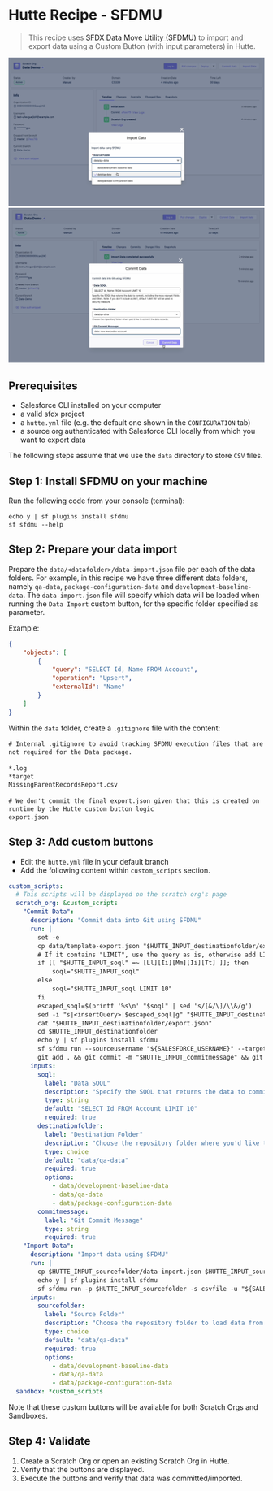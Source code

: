# Hutte Recipe - SFDMU

> This recipe uses [SFDX Data Move Utility (SFDMU)](https://github.com/forcedotcom/SFDX-Data-Move-Utility) to import and export data using a Custom Button (with input parameters) in Hutte.

<img src="./docs/images/import-data-button.png" alt="drawing" width="700"/>
<img src="./docs/images/commit-data-button.png" alt="drawing" width="700"/>

## Prerequisites

- Salesforce CLI installed on your computer
- a valid sfdx project
- a `hutte.yml` file (e.g. the default one shown in the `CONFIGURATION` tab)
- a source org authenticated with Salesforce CLI locally from which you want to export data

The following steps assume that we use the `data` directory to store `CSV` files.

## Step 1: Install SFDMU on your machine

Run the following code from your console (terminal):

```console
echo y | sf plugins install sfdmu
sf sfdmu --help
```

## Step 2: Prepare your data import

Prepare the `data/<datafolder>/data-import.json` file per each of the data folders. For example, in this recipe we have three different data folders, namely `qa-data`, `package-configuration-data` and `development-baseline-data`. The `data-import.json` file will specify which data will be loaded when running the `Data Import` custom button, for the specific folder specified as parameter.

Example:

```json
{
	"objects": [
		{
			"query": "SELECT Id, Name FROM Account",
			"operation": "Upsert",
			"externalId": "Name"
		}
	]
}
```

Within the `data` folder, create a `.gitignore` file with the content:

```text
# Internal .gitignore to avoid tracking SFDMU execution files that are not required for the Data package.

*.log
*target
MissingParentRecordsReport.csv

# We don't commit the final export.json given that this is created on runtime by the Hutte custom button logic
export.json
```

## Step 3: Add custom buttons

- Edit the `hutte.yml` file in your default branch
- Add the following content within `custom_scripts` section.

```yaml
custom_scripts:
  # This scripts will be displayed on the scratch org's page
  scratch_org: &custom_scripts
    "Commit Data":
      description: "Commit data into Git using SFDMU"
      run: |
        set -e
        cp data/template-export.json "$HUTTE_INPUT_destinationfolder/export.json"
        # If it contains "LIMIT", use the query as is, otherwise add LIMIT 10 to avoid accidental commit of several data records
        if [[ "$HUTTE_INPUT_soql" =~ [Ll][Ii][Mm][Ii][Tt] ]]; then
            soql="$HUTTE_INPUT_soql"
        else
            soql="$HUTTE_INPUT_soql LIMIT 10"
        fi
        escaped_soql=$(printf '%s\n' "$soql" | sed 's/[&/\]/\\&/g')
        sed -i "s|<insertQuery>|$escaped_soql|g" "$HUTTE_INPUT_destinationfolder/export.json"
        cat "$HUTTE_INPUT_destinationfolder/export.json"
        cd $HUTTE_INPUT_destinationfolder
        echo y | sf plugins install sfdmu
        sf sfdmu run --sourceusername "${SALESFORCE_USERNAME}" --targetusername csvfile --filelog 0 -n
        git add . && git commit -m "$HUTTE_INPUT_commitmessage" && git push origin "${HUTTE_GIT_SOURCE_BRANCH}"
      inputs:
        soql:
          label: "Data SOQL"
          description: "Specify the SOQL that returns the data to commit, including the more relevant fields and filters. Note: If you don't include a LIMIT, default 'LIMIT 10' will be used as security measure."
          type: string
          default: "SELECT Id FROM Account LIMIT 10"
          required: true
        destinationfolder:
          label: "Destination Folder"
          description: "Choose the repository folder where you'd like to commit the data records."
          type: choice
          default: "data/qa-data"
          required: true
          options:
            - data/development-baseline-data
            - data/qa-data
            - data/package-configuration-data
        commitmessage:
          label: "Git Commit Message"
          type: string
          required: true
    "Import Data":
      description: "Import data using SFDMU"
      run: |
        cp $HUTTE_INPUT_sourcefolder/data-import.json $HUTTE_INPUT_sourcefolder/export.json
        echo y | sf plugins install sfdmu
        sf sfdmu run -p $HUTTE_INPUT_sourcefolder -s csvfile -u "${SALESFORCE_USERNAME}" --filelog 0 -n
      inputs:
        sourcefolder:
          label: "Source Folder"
          description: "Choose the repository folder to load data from."
          type: choice
          default: "data/qa-data"
          required: true
          options:
            - data/development-baseline-data
            - data/qa-data
            - data/package-configuration-data
  sandbox: *custom_scripts
```

Note that these custom buttons will be available for both Scratch Orgs and Sandboxes.

## Step 4: Validate

1. Create a Scratch Org or open an existing Scratch Org in Hutte.
2. Verify that the buttons are displayed.
3. Execute the buttons and verify that data was committed/imported.

